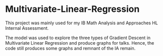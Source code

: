 # Multivariate-Linear-Regression

This project was mainly used for my IB Math Analysis and Approaches HL Internal Assessment.

The model was used to explore the three types of Gradient Descent in Multivariate Linear Regression and produce graphs for talks. Hence, the code still produces some graphs and remnant of the IA remain.
